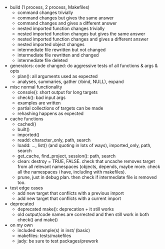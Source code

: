 - build (1 process, 2 process, Makefiles)
  - command changes trivially
  - command changes but gives the same answer
  - command changes and gives a different answer
  - nested imported function changes trivially
  - nested imported function changes but gives the same answer
  - nested imported function changes and gives a different answer
  - nested imported object changes
  - intermediate file rewritten but not changed
  - intermediate file rewritten and changed
  - intermediate file deleted
- generators: code changed: do aggressive tests of all functions & args & opts
  - plan(): all arguments used as expected
  - analyses, summaries, gather (rbind, NULL), expand
- misc normal functionality
  - console(): short output for long targets
  - check(): bad input args
  - examples are written
  - partial collections of targets can be made
  - rehashing happens as expected
- cache functions
  - cached()
  - built()
  - imported()
  - readd: character_only, path, search
  - loadd: ..., list() (and quoting in lots of ways), imported_only, path, search
  - get_cache, find_project, session(): path, search
  - clean: destroy = TRUE, FALSE. check that uncache removes target from all relevant namespaces (objects, depends, maybe more. check all the namespaces i have, including with makefiles).
  - prune, just in debug plan. then check if intermediate file is removed too.
- test edge cases
  - add new target that conflicts with a previous import
  - add new target that conflicts with a current import
- deprecated
  - deprecated make(): deprecation + it still works
  - old output/code names are corrected and then still work in both check() and make()
- on my own
  - included example(s) in inst/ (basic)
  - makefiles: tests/makefiles
  - jady: be sure to test packages/prework
